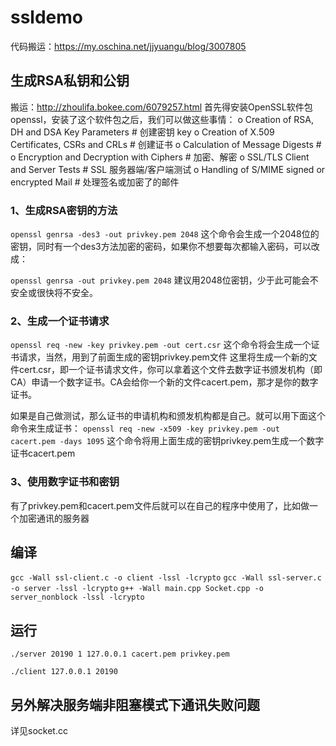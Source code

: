 
# ssldemo

代码搬运：https://my.oschina.net/jjyuangu/blog/3007805

## 生成RSA私钥和公钥
搬运：http://zhoulifa.bokee.com/6079257.html
首先得安装OpenSSL软件包openssl，安装了这个软件包之后，我们可以做这些事情：
  o  Creation of RSA, DH and DSA Key Parameters # 创建密钥 key
  o  Creation of X.509 Certificates, CSRs and CRLs # 创建证书
  o  Calculation of Message Digests                # 
  o  Encryption and Decryption with Ciphers # 加密、解密
  o  SSL/TLS Client and Server Tests        # SSL 服务器端/客户端测试
  o  Handling of S/MIME signed or encrypted Mail  # 处理签名或加密了的邮件

### 1、生成RSA密钥的方法
`openssl genrsa -des3 -out privkey.pem 2048`
这个命令会生成一个2048位的密钥，同时有一个des3方法加密的密码，如果你不想要每次都输入密码，可以改成：

`openssl genrsa -out privkey.pem 2048`
建议用2048位密钥，少于此可能会不安全或很快将不安全。

### 2、生成一个证书请求
`openssl req -new -key privkey.pem -out cert.csr`
这个命令将会生成一个证书请求，当然，用到了前面生成的密钥privkey.pem文件
这里将生成一个新的文件cert.csr，即一个证书请求文件，你可以拿着这个文件去数字证书颁发机构（即CA）申请一个数字证书。CA会给你一个新的文件cacert.pem，那才是你的数字证书。

如果是自己做测试，那么证书的申请机构和颁发机构都是自己。就可以用下面这个命令来生成证书：
`openssl req -new -x509 -key privkey.pem -out cacert.pem -days 1095`
这个命令将用上面生成的密钥privkey.pem生成一个数字证书cacert.pem

### 3、使用数字证书和密钥
有了privkey.pem和cacert.pem文件后就可以在自己的程序中使用了，比如做一个加密通讯的服务器

## 编译
`gcc -Wall ssl-client.c -o client -lssl -lcrypto`
`gcc -Wall ssl-server.c -o server -lssl -lcrypto`
`g++ -Wall main.cpp Socket.cpp -o server_nonblock -lssl -lcrypto`

## 运行
`./server 20190 1 127.0.0.1 cacert.pem privkey.pem`

`./client 127.0.0.1 20190`

## 另外解决服务端非阻塞模式下通讯失败问题
详见socket.cc